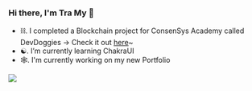 ### Hi there, I'm Tra My 👋

- ⛓. I completed a Blockchain project for ConsenSys Academy called DevDoggies -> Check it out [here](https://devdoggies.vercel.app)~
- ☯️. I’m currently learning ChakraUI
- 🕸️. I'm currently working on my new Portfolio


![](https://komarev.com/ghpvc/?username=tramynn&color=6d8592&label=profile+views)

<!--
**tramynn/tramynn** is a ✨ _special_ ✨ repository because its `README.md` (this file) appears on your GitHub profile.

Here are some ideas to get you started:

- 🔭 I’m currently working on ...
- 🌱 I’m currently learning ...
- 👯 I’m looking to collaborate on ...
- 🤔 I’m looking for help with ...
- 💬 Ask me about ...
- 📫 How to reach me: ...
- 😄 Pronouns: ...
- ⚡ Fun fact: ...
-->
